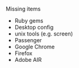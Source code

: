 Missing items

* Ruby gems
* Desktop config
* unix tools (e.g. screen)
* Passenger
* Google Chrome
* Firefox
* Adobe AIR

